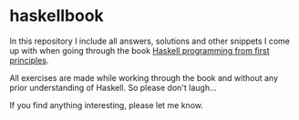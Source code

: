 # haskellbook

In this repository I include all answers, solutions and other snippets I come up with when going through the book [Haskell programming from first principles](http://haskellbook.com/).

All exercises are made while working through the book and without any prior understanding of Haskell. So please don't laugh...

If you find anything interesting, please let me know.
